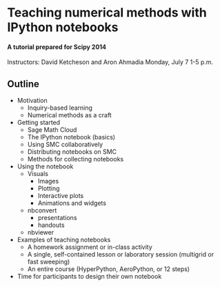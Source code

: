 # Teaching numerical methods with IPython notebooks

#### A tutorial prepared for Scipy 2014

Instructors: David Ketcheson and Aron Ahmadia 
Monday, July 7 1-5 p.m.

## Outline

- Motivation
  - Inquiry-based learning
  - Numerical methods as a craft
- Getting started
  - Sage Math Cloud
  - The IPython notebook (basics)
  - Using SMC collaboratively
  - Distributing notebooks on SMC
  - Methods for collecting notebooks
- Using the notebook
  - Visuals
    - Images
    - Plotting
    - Interactive plots
    - Animations and widgets
  - nbconvert
    - presentations
    - handouts
  - nbviewer
- Examples of teaching notebooks
  - A homework assignment or in-class activity
  - A single, self-contained lesson or laboratory session (multigrid or fast sweeping)
  - An entire course (HyperPython, AeroPython, or 12 steps)
- Time for participants to design their own notebook

